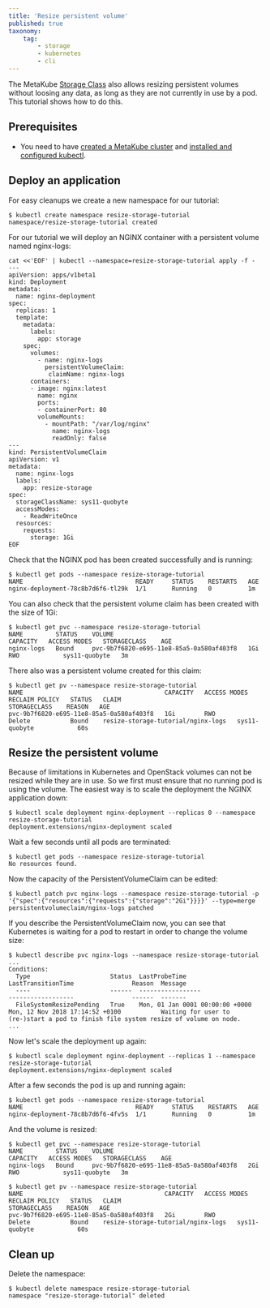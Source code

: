 ```yaml
---
title: 'Resize persistent volume'
published: true
taxonomy:
    tag:
        - storage
        - kubernetes
        - cli
---
```


The MetaKube [Storage Class](../../02.Documentation/10.storage-classes/default.en.md) also allows resizing persistent volumes without loosing any data, as long as they are not currently in use by a pod. This tutorial shows how to do this.

## Prerequisites

* You need to have [created a MetaKube cluster](../02.create-a-cluster/default.en.md) and [installed and configured kubectl](../07.using-kubectl/default.en.md).

## Deploy an application

For easy cleanups we create a new namespace for our tutorial:

```shell
$ kubectl create namespace resize-storage-tutorial
namespace/resize-storage-tutorial created
```

For our tutorial we will deploy an NGINX container with a persistent volume named nginx-logs:

```shell
cat <<'EOF' | kubectl --namespace=resize-storage-tutorial apply -f -
---
apiVersion: apps/v1beta1
kind: Deployment
metadata:
  name: nginx-deployment
spec:
  replicas: 1
  template:
    metadata:
      labels:
        app: storage
    spec:
      volumes:
        - name: nginx-logs
          persistentVolumeClaim:
           claimName: nginx-logs
      containers:
      - image: nginx:latest
        name: nginx
        ports:
        - containerPort: 80
        volumeMounts:
          - mountPath: "/var/log/nginx"
            name: nginx-logs
            readOnly: false
---
kind: PersistentVolumeClaim
apiVersion: v1
metadata:
  name: nginx-logs
  labels:
    app: resize-storage
spec:
  storageClassName: sys11-quobyte
  accessModes:
    - ReadWriteOnce
  resources:
    requests:
      storage: 1Gi
EOF
```

Check that the NGINX pod has been created successfully and is running:

```shell
$ kubectl get pods --namespace resize-storage-tutorial
NAME                               READY     STATUS    RESTARTS   AGE
nginx-deployment-78c8b7d6f6-tl29k  1/1       Running   0          1m
```

You can also check that the persistent volume claim has been created with the size of 1Gi:

```shell
$ kubectl get pvc --namespace resize-storage-tutorial
NAME         STATUS    VOLUME                                     CAPACITY   ACCESS MODES   STORAGECLASS    AGE
nginx-logs   Bound     pvc-9b7f6820-e695-11e8-85a5-0a580af403f8   1Gi        RWO            sys11-quobyte   3m
```

There also was a persistent volume created for this claim:

```shell
$ kubectl get pv --namespace resize-storage-tutorial
NAME                                       CAPACITY   ACCESS MODES   RECLAIM POLICY   STATUS   CLAIM                                STORAGECLASS    REASON   AGE
pvc-9b7f6820-e695-11e8-85a5-0a580af403f8   1Gi        RWO            Delete           Bound    resize-storage-tutorial/nginx-logs   sys11-quobyte            60s
```

## Resize the persistent volume

Because of limitations in Kubernetes and OpenStack volumes can not be resized while they are in use. So we first must ensure that no running pod is using the volume. The easiest way is to scale the deployment the NGINX application down:

```shell
$ kubectl scale deployment nginx-deployment --replicas 0 --namespace resize-storage-tutorial
deployment.extensions/nginx-deployment scaled
```

Wait a few seconds until all pods are terminated:

```shell
$ kubectl get pods --namespace resize-storage-tutorial
No resources found.
```

Now the capacity of the PersistentVolumeClaim can be edited:

```shell
$ kubectl patch pvc nginx-logs --namespace resize-storage-tutorial -p '{"spec":{"resources":{"requests":{"storage":"2Gi"}}}}' --type=merge
persistentvolumeclaim/nginx-logs patched
```

If you describe the PersistentVolumeClaim now, you can see that Kubernetes is waiting for a pod to restart in order to change the volume size:

```shell
$ kubectl describe pvc nginx-logs --namespace resize-storage-tutorial
...
Conditions:
  Type                      Status  LastProbeTime                     LastTransitionTime                Reason  Message
  ----                      ------  -----------------                 ------------------                ------  -------
  FileSystemResizePending   True    Mon, 01 Jan 0001 00:00:00 +0000   Mon, 12 Nov 2018 17:14:52 +0100           Waiting for user to (re-)start a pod to finish file system resize of volume on node.
...
```

Now let's scale the deployment up again:

```shell
$ kubectl scale deployment nginx-deployment --replicas 1 --namespace resize-storage-tutorial
deployment.extensions/nginx-deployment scaled
```

After a few seconds the pod is up and running again:

```shell
$ kubectl get pods --namespace resize-storage-tutorial
NAME                               READY     STATUS    RESTARTS   AGE
nginx-deployment-78c8b7d6f6-4fv5s  1/1       Running   0          1m
```

And the volume is resized:

```shell
$ kubectl get pvc --namespace resize-storage-tutorial
NAME         STATUS    VOLUME                                     CAPACITY   ACCESS MODES   STORAGECLASS    AGE
nginx-logs   Bound     pvc-9b7f6820-e695-11e8-85a5-0a580af403f8   2Gi        RWO            sys11-quobyte   3m

$ kubectl get pv --namespace resize-storage-tutorial
NAME                                       CAPACITY   ACCESS MODES   RECLAIM POLICY   STATUS   CLAIM                                STORAGECLASS    REASON   AGE
pvc-9b7f6820-e695-11e8-85a5-0a580af403f8   2Gi        RWO            Delete           Bound    resize-storage-tutorial/nginx-logs   sys11-quobyte            60s
```

## Clean up

Delete the namespace:

```shell
$ kubectl delete namespace resize-storage-tutorial
namespace "resize-storage-tutorial" deleted
```
